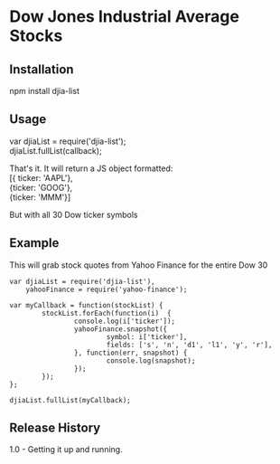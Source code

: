 Dow Jones Industrial Average Stocks
=====

## Installation
npm install djia-list

## Usage

var djiaList = require('djia-list');  
djiaList.fullList(callback);

That's it. It will return a JS object formatted:  
[{ ticker: 'AAPL'},  
{ticker: 'GOOG'},  
{ticker: 'MMM'}]  

But with all 30 Dow ticker symbols

## Example

This will grab stock quotes from Yahoo Finance for the entire Dow 30
```
var djiaList = require('djia-list'),  
    yahooFinance = require('yahoo-finance');  

var myCallback = function(stockList) {    
        stockList.forEach(function(i)  {  
                console.log(i['ticker']);  
                yahooFinance.snapshot({  
                        symbol: i['ticker'],  
                        fields: ['s', 'n', 'd1', 'l1', 'y', 'r'],  
                }, function(err, snapshot) {  
                        console.log(snapshot);  
                });  
        });  
};  

djiaList.fullList(myCallback);
```
## Release History
1.0 - Getting it up and running.
